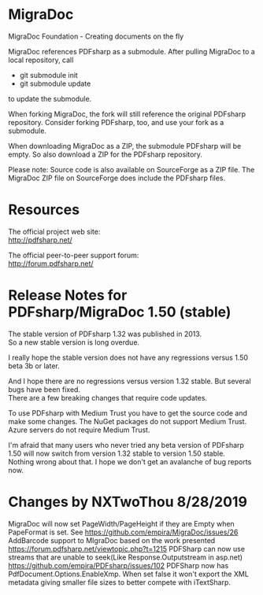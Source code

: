 # MigraDoc
MigraDoc Foundation - Creating documents on the fly

MigraDoc references PDFsharp as a submodule. After pulling MigraDoc to a local repository, call
* git submodule init
* git submodule update

to update the submodule.

When forking MigraDoc, the fork will still reference the original PDFsharp repository. Consider forking PDFsharp, too, and use your fork as a submodule.

When downloading MigraDoc as a ZIP, the submodule PDFsharp will be empty. So also download a ZIP for the PDFsharp repository.

Please note: Source code is also available on SourceForge as a ZIP file. The MigraDoc ZIP file on SourceForge does include the PDFsharp files.

# Resources

The official project web site:  
http://pdfsharp.net/

The official peer-to-peer support forum:  
http://forum.pdfsharp.net/

# Release Notes for PDFsharp/MigraDoc 1.50 (stable)

The stable version of PDFsharp 1.32 was published in 2013.  
So a new stable version is long overdue.

I really hope the stable version does not have any regressions versus 1.50 beta 3b or later.

And I hope there are no regressions versus version 1.32 stable. But several bugs have been fixed.  
There are a few breaking changes that require code updates.

To use PDFsharp with Medium Trust you have to get the source code and make some changes. The NuGet packages do not support Medium Trust.  
Azure servers do not require Medium Trust.

I'm afraid that many users who never tried any beta version of PDFsharp 1.50 will now switch from version 1.32 stable to version 1.50 stable.  
Nothing wrong about that. I hope we don't get an avalanche of bug reports now.

# Changes by NXTwoThou 8/28/2019

MigraDoc will now set PageWidth/PageHeight if they are Empty when PapeFormat is set.  See https://github.com/empira/MigraDoc/issues/26
AddBarcode support to MIgraDoc based on the work presented https://forum.pdfsharp.net/viewtopic.php?t=1215
PDFSharp can now use streams that are unable to seek(Like Response.Outputstream in asp.net)  https://github.com/empira/PDFsharp/issues/102
PDFSharp now has PdfDocument.Options.EnableXmp.  When set false it won't export the XML metadata giving smaller file sizes to better compete with iTextSharp.



